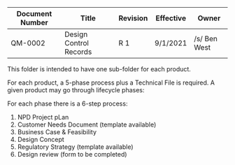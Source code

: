 Document Number|Title|Revision|Effective|Owner
---------------|-------------------------------------|---|----|-----
QM-0002|Design Control Records|R 1|9/1/2021|/s/ Ben West


This folder is intended to have one sub-folder for each product.

For each product, a 5-phase process plus a Technical File is required.
A given product may go through lifecycle phases:

For each phase there is a 6-step process:

1. NPD Project pLan
2. Customer Needs Document (template available)
3. Business Case & Feasibility
4. Design Concept
5. Regulatory Strategy (template available)
6. Design review (form to be completed)


